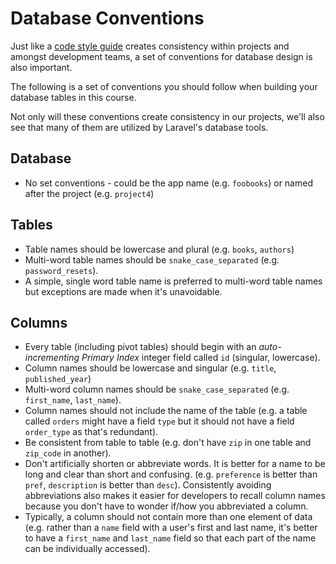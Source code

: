 # Database Conventions

Just like a [code style guide](/misc/code-style.md) creates consistency within projects and amongst development teams, a set of conventions for database design is also important.

The following is a set of conventions you should follow when building your database tables in this course.

 Not only will these conventions create consistency in our projects, we'll also see that many of them are utilized by Laravel's database tools.

## Database
+ No set conventions - could be the app name (e.g. `foobooks`) or named after the project (e.g. `project4`)

## Tables
+ Table names should be lowercase and plural (e.g. `books`, `authors`)
+ Multi-word table names should be `snake_case_separated` (e.g. `password_resets`).
+ A simple, single word table name is preferred to multi-word table names but exceptions are made when it's unavoidable.

## Columns
+ Every table (including pivot tables) should begin with an *auto-incrementing Primary Index* integer field called `id` (singular, lowercase).
+ Column names should be lowercase and singular (e.g. `title`, `published_year`)
+ Multi-word column names should be `snake_case_separated` (e.g. `first_name`, `last_name`).
+ Column names should not include the name of the table (e.g. a table called `orders` might have a field `type` but it should not have a field `order_type` as that's redundant). 
+ Be consistent from table to table (e.g. don't have `zip` in one table and `zip_code` in another).
+ Don't artificially shorten or abbreviate words. It is better for a name to be long and clear than short and confusing. (e.g. `preference` is better than `pref`, `description` is better than `desc`). Consistently avoiding abbreviations also makes it easier for developers to recall column names because you don't have to wonder if/how you abbreviated a column.
+ Typically, a column should not contain more than one element of data (e.g. rather than a `name` field with a user's first and last name, it's better to have a `first_name` and `last_name` field so that each part of the name can be individually accessed).


